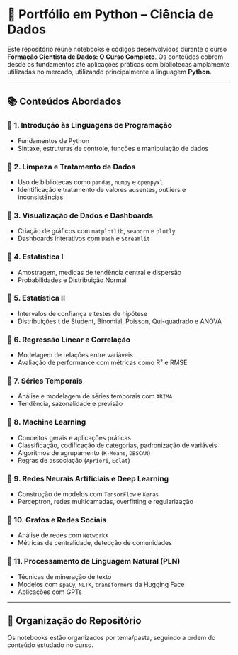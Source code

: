 # 🐍 Portfólio em Python – Ciência de Dados

Este repositório reúne notebooks e códigos desenvolvidos durante o curso **Formação Cientista de Dados: O Curso Completo**. Os conteúdos cobrem desde os fundamentos até aplicações práticas com bibliotecas amplamente utilizadas no mercado, utilizando principalmente a linguagem **Python**.

---

## 📚 Conteúdos Abordados

### 🔹 1. Introdução às Linguagens de Programação
- Fundamentos de Python
- Sintaxe, estruturas de controle, funções e manipulação de dados

### 🔹 2. Limpeza e Tratamento de Dados
- Uso de bibliotecas como `pandas`, `numpy` e `openpyxl`
- Identificação e tratamento de valores ausentes, outliers e inconsistências

### 🔹 3. Visualização de Dados e Dashboards
- Criação de gráficos com `matplotlib`, `seaborn` e `plotly`
- Dashboards interativos com `Dash` e `Streamlit`

### 🔹 4. Estatística I
- Amostragem, medidas de tendência central e dispersão
- Probabilidades e Distribuição Normal

### 🔹 5. Estatística II
- Intervalos de confiança e testes de hipótese
- Distribuições t de Student, Binomial, Poisson, Qui-quadrado e ANOVA

### 🔹 6. Regressão Linear e Correlação
- Modelagem de relações entre variáveis
- Avaliação de performance com métricas como R² e RMSE

### 🔹 7. Séries Temporais
- Análise e modelagem de séries temporais com `ARIMA`
- Tendência, sazonalidade e previsão

### 🔹 8. Machine Learning
- Conceitos gerais e aplicações práticas
- Classificação, codificação de categorias, padronização de variáveis
- Algoritmos de agrupamento (`K-Means`, `DBSCAN`)
- Regras de associação (`Apriori`, `Eclat`)

### 🔹 9. Redes Neurais Artificiais e Deep Learning
- Construção de modelos com `TensorFlow` e `Keras`
- Perceptron, redes multicamadas, overfitting e regularização

### 🔹 10. Grafos e Redes Sociais
- Análise de redes com `NetworkX`
- Métricas de centralidade, detecção de comunidades

### 🔹 11. Processamento de Linguagem Natural (PLN)
- Técnicas de mineração de texto
- Modelos com `spaCy`, `NLTK`, `transformers` da Hugging Face
- Aplicações com GPTs

---

## 📂 Organização do Repositório

Os notebooks estão organizados por tema/pasta, seguindo a ordem do conteúdo estudado no curso.
